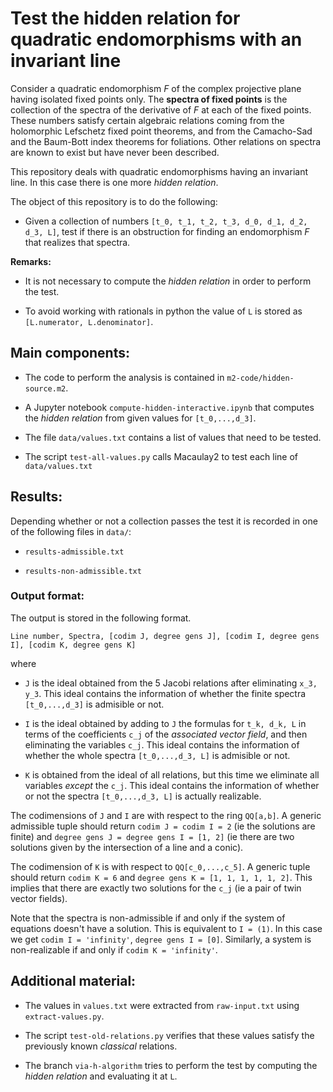 # Test the hidden relation for quadratic endomorphisms with an invariant line

Consider a quadratic endomorphism *F* of the complex projective plane having isolated fixed points only. The **spectra of fixed points** is the collection of the spectra of the derivative of *F* at each of the fixed points. These numbers satisfy certain algebraic relations coming from the holomorphic Lefschetz fixed point theorems, and from the Camacho-Sad and the Baum-Bott index theorems for foliations. Other relations on spectra are known to exist but have never been described.

This repository deals with quadratic endomorphisms having an invariant line. In this case there is one more *hidden relation*.

The object of this repository is to do the following:

* Given a collection of numbers `[t_0, t_1, t_2, t_3, d_0, d_1, d_2, d_3, L]`, test if there is an obstruction for finding an endomorphism *F* that realizes that spectra.

**Remarks:** 

* It is not necessary to compute the *hidden relation* in order to perform the test.

* To avoid working with rationals in python the value of `L` is stored as `[L.numerator, L.denominator]`.


## Main components:

* The code to perform the analysis is contained in `m2-code/hidden-source.m2`.

* A Jupyter notebook `compute-hidden-interactive.ipynb` that computes the *hidden relation* from given values for `[t_0,...,d_3]`.

* The file `data/values.txt` contains a list of values that need to be tested.

* The script `test-all-values.py` calls Macaulay2 to test each line of `data/values.txt`


## Results:

Depending whether or not a collection passes the test it is recorded in one of the following files in `data/`:

* `results-admissible.txt`

* `results-non-admissible.txt`


### Output format:

The output is stored in the following format.

`Line number, Spectra, [codim J, degree gens J], [codim I, degree gens I], [codim K, degree gens K]`

where 

* `J` is the ideal obtained from the 5 Jacobi relations after eliminating `x_3, y_3`. This ideal contains the information of whether the finite spectra `[t_0,...,d_3]` is admisible or not.

* `I` is the ideal obtained by adding to `J` the formulas for `t_k, d_k, L` in terms of the coefficients `c_j` of the *associated vector field*, and then eliminating the variables `c_j`. This ideal contains the information of whether the whole spectra `[t_0,...,d_3, L]` is admisible or not.

* `K` is obtained from the ideal of all relations, but this time we eliminate all variables *except* the `c_j`. This ideal contains the information of whether or not the spectra `[t_0,...,d_3, L]` is actually realizable.

The codimensions of `J` and `I` are with respect to the ring `QQ[a,b]`. A generic admissible tuple should return `codim J = codim I = 2` (ie the solutions are finite) and `degree gens J = degree gens I = [1, 2]` (ie there are two solutions given by the intersection of a line and a conic).

The codimension of `K` is with respect to `QQ[c_0,...,c_5]`. A generic tuple should return `codim K = 6` and `degree gens K = [1, 1, 1, 1, 1, 2]`. This implies that there are exactly two solutions for the `c_j` (ie a pair of twin vector fields).

Note that the spectra is non-admissible if and only if the system of equations doesn't have a solution. This is equivalent to `I = (1)`. In this case we get `codim I = 'infinity'`, `degree gens I = [0]`. Similarly, a system is non-realizable if and only if `codim K = 'infinity'`.


## Additional material:

* The values in `values.txt` were extracted from `raw-input.txt` using `extract-values.py`.

* The script `test-old-relations.py` verifies that these values satisfy the previously known *classical* relations.

* The branch `via-h-algorithm` tries to perform the test by computing the *hidden relation* and evaluating it at `L`.
